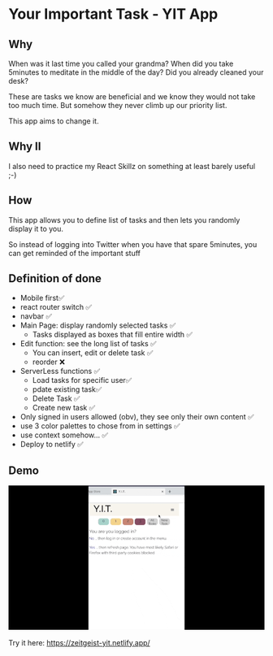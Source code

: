 # Your Important Task - YIT App

## Why

When was it last time you called your grandma? When did you take 5minutes to meditate in the middle of the day? Did you already cleaned your desk?

These are tasks we know are beneficial and we know they would not take too much time. But somehow they never climb up our priority list.

This app aims to change it.

## Why II

I also need to practice my React Skillz on something at least barely useful ;-)

## How

This app allows you to define list of tasks and then lets you randomly display it to you.

So instead of logging into Twitter when you have that spare 5minutes, you can get reminded of the important stuff

## Definition of done

- Mobile first✅
- react router switch ✅
- navbar ✅
- Main Page: display randomly selected tasks ✅
  - Tasks displayed as boxes that fill entire width ✅
- Edit function: see the long list of tasks ✅
  - You can insert, edit or delete task ✅
  - reorder ❌
- ServerLess functions ✅
  - Load tasks for specific user✅
  - pdate existing task✅
  - Delete Task ✅
  - Create new task ✅
- Only signed in users allowed (obv), they see only their own content ✅
- use 3 color palettes to chose from in settings ✅
- use context somehow... ✅
- Deploy to netlify ✅

## Demo

<img src = "./YIT Demo.gif">

Try it here: <https://zeitgeist-yit.netlify.app/>
